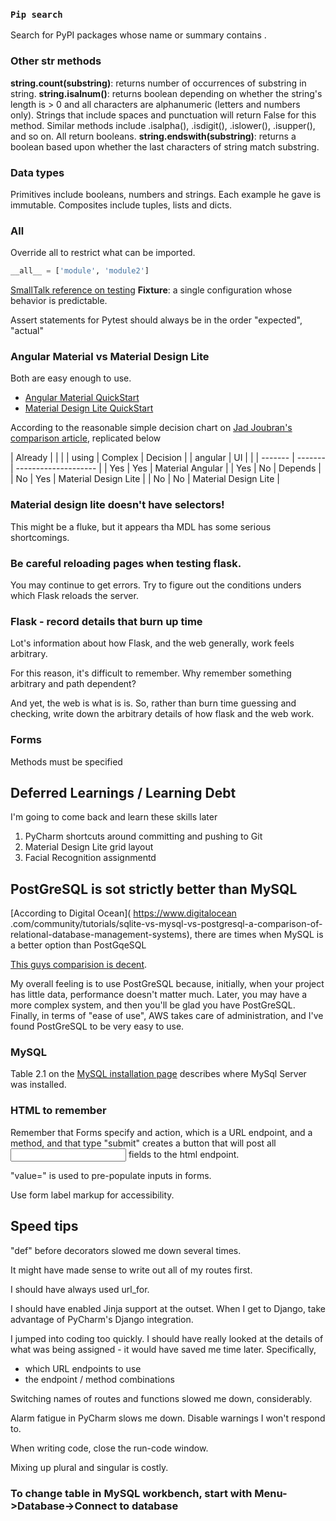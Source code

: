 ### `Pip search`
Search for PyPI packages whose name or summary contains <query>.

### Other str methods
**string.count(substring)**: returns number of occurrences of substring in string.
**string.isalnum()**: returns boolean depending on whether the string's length is > 0 and all characters are alphanumeric (letters and numbers only). Strings that include spaces and punctuation will return False for this method. Similar methods include .isalpha(), .isdigit(), .islower(), .isupper(), and so on. All return booleans.
**string.endswith(substring)**: returns a boolean based upon whether the last characters of string match substring.

### Data types
Primitives include booleans, numbers and strings. Each example he gave is immutable.
Composites include tuples, lists and dicts.

### All
Override all to restrict what can be imported.
```python
__all__ = ['module', 'module2']
```

[SmallTalk reference on testing](https://web.archive.org/web/20150315073817/http://www.xprogramming.com/testfram.htm)
**Fixture**: a single configuration whose behavior is predictable.

Assert statements for Pytest should always be in the order "expected", "actual"


### Angular Material vs Material Design Lite
Both are easy enough to use. 
- [Angular Material QuickStart](https://material.io/develop/web/docs/getting-started/)
- [Material Design Lite QuickStart](https://getmdl.io/started/)

According to the reasonable simple decision chart on [Jad Joubran's comparison article](
https://scotch.io/bar-talk/angular-material-vs-material-design-lite), replicated below

| Already |         |                      |
| using   | Complex | Decision             |
| angular | UI      |                      | 
| ------- | ------- | -------------------- |
| Yes     | Yes     | Material Angular     |
| Yes     | No      | Depends              |
| No      | Yes     | Material Design Lite |
| No      | No      | Material Design Lite |

### Material design lite doesn't have selectors!
This might be a fluke, but it appears tha MDL has some serious shortcomings. 


### Be careful reloading pages when testing flask.
You may continue to get errors. 
Try to figure out the conditions unders which Flask reloads the server.


### Flask - record details that burn up time
Lot's information about how Flask, and the web generally, work feels arbitrary.

For this reason, it's difficult to remember. Why remember something arbitrary and path dependent?

And yet, the web is what is is. So, rather than burn time guessing and checking, write down the arbitrary details of 
how flask and the web work.

### Forms 
Methods must be specified 

## Deferred Learnings / Learning Debt
I'm going to come back and learn these skills later
1. PyCharm shortcuts around committing and pushing to Git
2. Material Design Lite grid layout
3. Facial Recognition assignmentd

## PostGreSQL is sot strictly better than MySQL
[According to Digital Ocean](
https://www.digitalocean
.com/community/tutorials/sqlite-vs-mysql-vs-postgresql-a-comparison-of-relational-database-management-systems), 
there are times when MySQL is a better option than PostGqeSQL

[This guys comparision is decent](https://hackr.io/blog/postgresql-vs-mysql).

My overall feeling is to use PostGreSQL because, initially, when your project has little data, performance doesn't 
matter much. Later, you may have a more complex system, and then you'll be glad you have PostGreSQL. Finally, in 
terms of "ease of use", AWS takes care of administration, and I've found PostGreSQL to be very easy to use.

### MySQL
Table 2.1 on the [MySQL installation page](https://dev.mysql.com/doc/mysql-osx-excerpt/5.7/en/osx-installation-pkg.html)
describes where MySql Server was installed.

### HTML to remember
Remember that Forms specify and action, which is a URL endpoint, and a method, and that type "submit" creates a 
button that will post all <input> fields to the html endpoint.

"value=" is used to pre-populate inputs in forms.

Use form label markup for accessibility.

## Speed tips
"def" before decorators slowed me down several times.

It might have made sense to write out all of my routes first.

I should have always used url_for.

I should have enabled Jinja support at the outset.
When I get to Django, take advantage of PyCharm's Django integration.

I jumped into coding too quickly. I should have really looked at the details of what was being assigned - it would 
have saved me time later. Specifically, 
- which URL endpoints to use
- the endpoint / method combinations

Switching names of routes and functions slowed me down, considerably.

Alarm fatigue in PyCharm slows me down. Disable warnings I won't respond to.

When writing code, close the run-code window. 

Mixing up plural and singular is costly.


### To change table in MySQL workbench, start with Menu->Database->Connect to database
